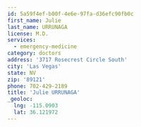 ```yaml
---
id: 5a59f4ef-b00f-4e6e-97fa-d36efc90fb0c
first_name: Julie
last_name: URRUNAGA
license: M.D.
services:
  - emergency-medicine
category: doctors
address: '3717 Rosecrest Circle South'
city: 'Las Vegas'
state: NV
zip: '89121'
phone: 702-429-2189
title: 'Julie URRUNAGA'
_geoloc:
  lng: -115.0903
  lat: 36.121972
---
```

